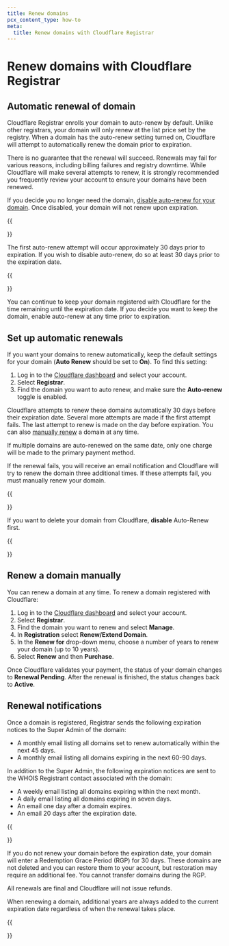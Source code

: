 ```yaml
---
title: Renew domains
pcx_content_type: how-to
meta:
  title: Renew domains with Cloudflare Registrar
---
```


# Renew domains with Cloudflare Registrar

## Automatic renewal of domain

Cloudflare Registrar enrolls your domain to auto-renew by default. Unlike other registrars, your domain will only renew at the list price set by the registry. When a domain has the auto-renew setting turned on, Cloudflare will attempt to automatically renew the domain prior to expiration.

There is no guarantee that the renewal will succeed. Renewals may fail for various reasons, including billing failures and registry downtime. While Cloudflare will make several attempts to renew, it is strongly recommended you frequently review your account to ensure your domains have been renewed.

If you decide you no longer need the domain, [disable auto-renew for your domain](#set-up-automatic-renewals). Once disabled, your domain will not renew upon expiration.

{{<Aside type="note" header="Note">}}

The first auto-renew attempt will occur approximately 30 days prior to expiration. If you wish to disable auto-renew, do so at least 30 days prior to the expiration date.

{{</Aside>}}

You can continue to keep your domain registered with Cloudflare for the time remaining until the expiration date. If you decide you want to keep the domain, enable auto-renew at any time prior to expiration.

## Set up automatic renewals

If you want your domains to renew automatically, keep the default settings for your domain (**Auto Renew** should be set to **On**). To find this setting:

1. Log in to the [Cloudflare dashboard](https://dash.cloudflare.com/login) and select your account.
2. Select **Registrar**.
3. Find the domain you want to auto renew, and make sure the **Auto-renew** toggle is enabled.

Cloudflare attempts to renew these domains automatically 30 days before their expiration date. Several more attempts are made if the first attempt fails. The last attempt to renew is made on the day before expiration. You can also [manually renew](#renew-a-domain-manually) a domain at any time.

If multiple domains are auto-renewed on the same date, only one charge will be made to the primary payment method.

If the renewal fails, you will receive an email notification and Cloudflare will try to renew the domain three additional times. If these attempts fail, you must manually renew your domain.

{{<Aside type="note">}}

If you want to delete your domain from Cloudflare, **disable** Auto-Renew first.

{{</Aside>}}

## Renew a domain manually

You can renew a domain at any time. To renew a domain registered with Cloudflare:

1. Log in to the [Cloudflare dashboard](https://dash.cloudflare.com/login) and select your account.
2. Select **Registrar**.
3. Find the domain you want to renew and select **Manage**.
4. In **Registration** select **Renew/Extend Domain**.
5. In the **Renew for** drop-down menu, choose a number of years to renew your domain (up to 10 years).
6. Select **Renew** and then **Purchase**.

Once Cloudflare validates your payment, the status of your domain changes to **Renewal Pending**. After the renewal is finished, the status changes back to **Active**.

## Renewal notifications

Once a domain is registered, Registrar sends the following expiration notices to the Super Admin of the domain:

- A monthly email listing all domains set to renew automatically within the next 45 days.
- A monthly email listing all domains expiring in the next 60-90 days.

In addition to the Super Admin, the following expiration notices are sent to the WHOIS Registrant contact associated with the domain:

- A weekly email listing all domains expiring within the next month.
- A daily email listing all domains expiring in seven days.
- An email one day after a domain expires.
- An email 20 days after the expiration date.

{{<Aside type="note">}}

If you do not renew your domain before the expiration date, your domain will enter a Redemption Grace Period (RGP) for 30 days. These domains are not deleted and you can restore them to your account, but restoration may require an additional fee. You cannot transfer domains during the RGP.

All renewals are final and Cloudflare will not issue refunds.

When renewing a domain, additional years are always added to the current expiration date regardless of when the renewal takes place.

{{</Aside>}}
